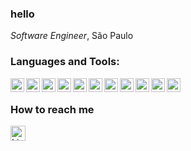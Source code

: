 

### hello
<p> <i>Software Engineer</i>, São Paulo </p>

### Languages and Tools:

<img align="left" width="22" alt="javascript" src="https://cdn.jsdelivr.net/gh/devicons/devicon/icons/javascript/javascript-original.svg" />
<img align="left" width="22" alt="vue" src="https://cdn.jsdelivr.net/gh/devicons/devicon/icons/vuejs/vuejs-original.svg" />
<img align="left" width="22" alt="go" src="https://cdn.jsdelivr.net/gh/devicons/devicon@latest/icons/go/go-original-wordmark.svg" />
<img align="left" width="22" alt="csharp" src="https://cdn.jsdelivr.net/gh/devicons/devicon/icons/csharp/csharp-original.svg" />

<img align="left" width="22" alt="java" src="https://cdn.jsdelivr.net/gh/devicons/devicon/icons/typescript/typescript-original.svg" />
<img align="left" width="22" alt="react" src="https://cdn.jsdelivr.net/gh/devicons/devicon/icons/react/react-original.svg" />

<img align="left" width="22" alt="python" src="https://cdn.jsdelivr.net/gh/devicons/devicon/icons/python/python-original.svg" />

<img align="left" width="22" alt="spring" src="https://cdn.jsdelivr.net/gh/devicons/devicon/icons/spring/spring-original.svg" />

<img align="left" width="22" alt="SQL" src="https://cdn.jsdelivr.net/gh/devicons/devicon/icons/mysql/mysql-original.svg" />
          

<img align="left" width="22" src="https://cdn.jsdelivr.net/gh/devicons/devicon/icons/java/java-original.svg" />
          

 <img align="left" width="22" alt="Github" src="https://cdn.jsdelivr.net/gh/devicons/devicon/icons/github/github-original.svg" />
  
</br>
 
 ### How to reach me 
 
 
[<img align="left" target="_blank" alt="LinkedIn" width="24px" src="https://cdn.jsdelivr.net/gh/devicons/devicon/icons/linkedin/linkedin-original.svg"/>][linkedin]


</br>
</br>


[linkedin]: https://www.linkedin.com/in/matheus-arruda-3a5657181/
[twitter]: https://twitter.com/bluz1n
[instagram]: https://www.instagram.com/_matcf/
